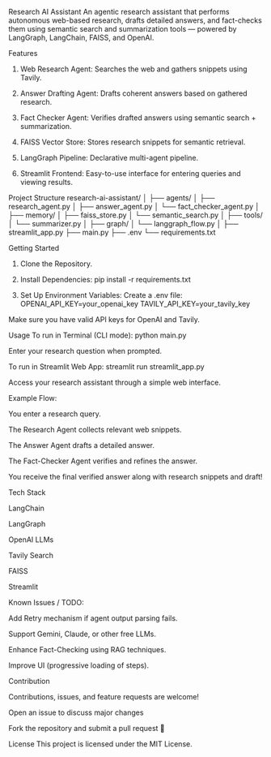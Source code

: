 Research AI Assistant
An agentic research assistant that performs autonomous web-based research, drafts detailed answers, and fact-checks them using semantic search and summarization tools — powered by LangGraph, LangChain, FAISS, and OpenAI.

Features
1. Web Research Agent: Searches the web and gathers snippets using Tavily.

2. Answer Drafting Agent: Drafts coherent answers based on gathered research.

3. Fact Checker Agent: Verifies drafted answers using semantic search + summarization.

4. FAISS Vector Store: Stores research snippets for semantic retrieval.

5. LangGraph Pipeline: Declarative multi-agent pipeline.

6. Streamlit Frontend: Easy-to-use interface for entering queries and viewing results.

Project Structure
research-ai-assistant/
│
├── agents/
│   ├── research_agent.py
│   ├── answer_agent.py
│   └── fact_checker_agent.py
│
├── memory/
│   ├── faiss_store.py
│   └── semantic_search.py
│
├── tools/
│   └── summarizer.py
│
├── graph/
│   └── langgraph_flow.py
│
├── streamlit_app.py
├── main.py
├── .env
└── requirements.txt


Getting Started
1. Clone the Repository.

2. Install Dependencies:
  pip install -r requirements.txt

3. Set Up Environment Variables:
  Create a .env file:
OPENAI_API_KEY=your_openai_key
TAVILY_API_KEY=your_tavily_key

Make sure you have valid API keys for OpenAI and Tavily.

Usage
To run in Terminal (CLI mode):
python main.py

Enter your research question when prompted.

To run in Streamlit Web App:
streamlit run streamlit_app.py

Access your research assistant through a simple web interface.

Example Flow:

You enter a research query.

The Research Agent collects relevant web snippets.

The Answer Agent drafts a detailed answer.

The Fact-Checker Agent verifies and refines the answer.

You receive the final verified answer along with research snippets and draft!

Tech Stack

LangChain

LangGraph

OpenAI LLMs

Tavily Search

FAISS

Streamlit


Known Issues / TODO:

 Add Retry mechanism if agent output parsing fails.

 Support Gemini, Claude, or other free LLMs.

 Enhance Fact-Checking using RAG techniques.

 Improve UI (progressive loading of steps).


Contribution

Contributions, issues, and feature requests are welcome!

Open an issue to discuss major changes

Fork the repository and submit a pull request 🚀

License
This project is licensed under the MIT License.
